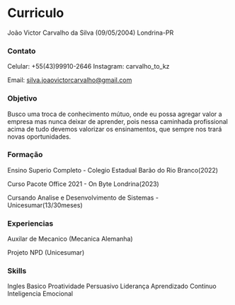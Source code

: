 # Curriculo

João Victor Carvalho da Silva
(09/05/2004)
Londrina-PR

### Contato

Celular: +55(43)99910-2646   Instagram: carvalho_to_kz

Email: silva.joaovictorcarvalho@gmail.com

### Objetivo

Busco uma troca de conhecimento mútuo, onde eu possa agregar valor a empresa mas nunca deixar de aprender, pois nessa caminhada profissional acima de tudo devemos valorizar os ensinamentos, que sempre nos trará novas oportunidades.    

### Formação

Ensino Superio Completo - Colegio Estadual Barão do Rio Branco(2022)

Curso Pacote Office 2021 - On Byte Londrina(2023)

Cursando Analise e Desenvolvimento de Sistemas - Unicesumar(13/30meses)

### Experiencias

Auxilar de Mecanico (Mecanica Alemanha)

Projeto NPD (Unicesumar)

### Skills

Ingles Basico              Proatividade
Persuasivo                 Liderança
Aprendizado Continuo       Inteligencia Emocional
